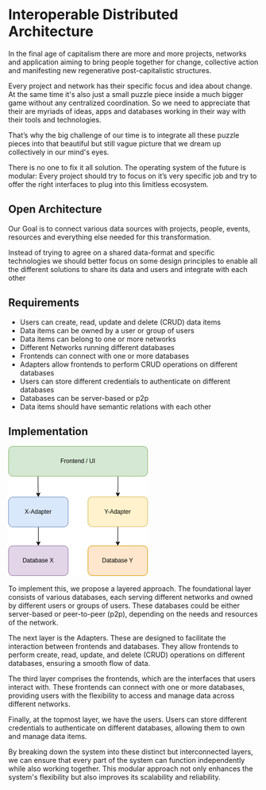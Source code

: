 # Interoperable Distributed Architecture

In the final age of capitalism there are more and more projects, networks and application aiming to bring people together for change, collective action and manifesting new regenerative post-capitalistic structures.

Every project and network has their specific focus and idea about change. At the same time it's also just a small puzzle piece inside a much bigger game without any centralized coordination. So we need to appreciate that their are myriads of ideas, apps and databases working in their way with their tools and technologies.

That’s why the big challenge of our time is to integrate all these puzzle pieces into that beautiful  but still vague picture that we dream up collectively in our mind's eyes.

There is no one to fix it all solution. The operating system of the future is modular: Every project should try to focus on it’s very specific job and try to offer the right interfaces to plug into this limitless ecosystem.

## Open Architecture

Our Goal is to connect various data sources with projects, people, events, resources and everything else needed for this transformation.

Instead of trying to agree on a shared data-format and specific technologies we should better focus on some design principles to enable all the different solutions to share its data and users and integrate with each other 

## Requirements

- Users can create, read, update and delete (CRUD) data items
- Data items can be owned by a user or group of users
- Data items can belong to one or more networks
- Different Networks running different databases
- Frontends can connect with one or more databases
- Adapters allow frontends to perform CRUD operations on different databases
- Users can store different credentials to authenticate on different databases
- Databases can be server-based or p2p
- Data items should have semantic relations with each other

## Implementation

![](IDA.png)

To implement this, we propose a layered approach. The foundational layer consists of various databases, each serving different networks and owned by different users or groups of users. These databases could be either server-based or peer-to-peer (p2p), depending on the needs and resources of the network.

The next layer is the Adapters. These are designed to facilitate the interaction between frontends and databases. They allow frontends to perform create, read, update, and delete (CRUD) operations on different databases, ensuring a smooth flow of data.

The third layer comprises the frontends, which are the interfaces that users interact with. These frontends can connect with one or more databases, providing users with the flexibility to access and manage data across different networks.

Finally, at the topmost layer, we have the users. Users can store different credentials to authenticate on different databases, allowing them to own and manage data items.

By breaking down the system into these distinct but interconnected layers, we can ensure that every part of the system can function independently while also working together. This modular approach not only enhances the system's flexibility but also improves its scalability and reliability.

